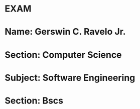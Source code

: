 # EXAM
# Name: Gerswin C. Ravelo Jr. 
# Section: Computer Science 
# Subject: Software Engineering
# Section: Bscs